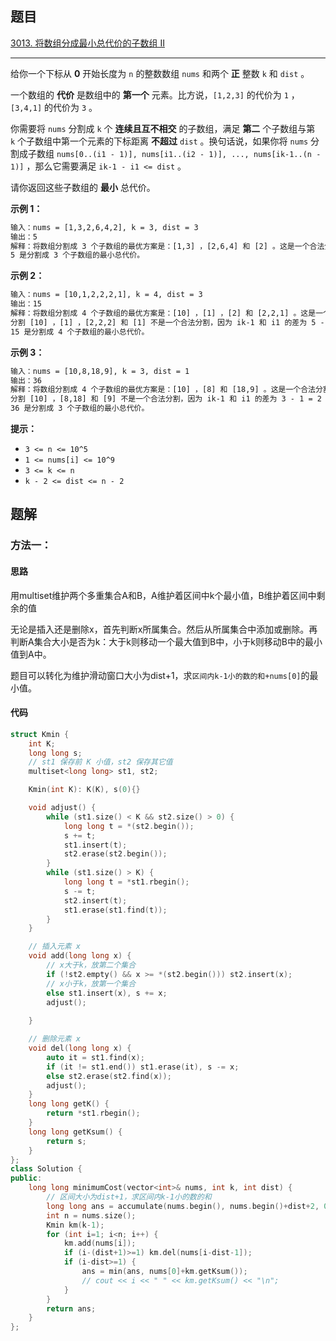 ## 题目

[3013. 将数组分成最小总代价的子数组 II](https://leetcode.cn/problems/divide-an-array-into-subarrays-with-minimum-cost-ii/description/)

---

给你一个下标从 **0** 开始长度为 `n` 的整数数组 `nums` 和两个 **正** 整数 `k` 和 `dist` 。

一个数组的 **代价** 是数组中的 **第一个** 元素。比方说，`[1,2,3]` 的代价为 `1` ，`[3,4,1]` 的代价为 `3` 。

你需要将 `nums` 分割成 `k` 个 **连续且互不相交** 的子数组，满足 **第二** 个子数组与第 `k` 个子数组中第一个元素的下标距离 **不超过** `dist` 。换句话说，如果你将 `nums` 分割成子数组 `nums[0..(i1 - 1)], nums[i1..(i2 - 1)], ..., nums[ik-1..(n - 1)]` ，那么它需要满足 `ik-1 - i1 <= dist` 。

请你返回这些子数组的 **最小** 总代价。

  

**示例 1：**

```txt
输入：nums = [1,3,2,6,4,2], k = 3, dist = 3
输出：5
解释：将数组分割成 3 个子数组的最优方案是：[1,3] ，[2,6,4] 和 [2] 。这是一个合法分割，因为 ik-1 - i1 等于 5 - 2 = 3 ，等于 dist 。总代价为 nums[0] + nums[2] + nums[5] ，也就是 1 + 2 + 2 = 5 。
5 是分割成 3 个子数组的最小总代价。
```

**示例 2：**

```txt
输入：nums = [10,1,2,2,2,1], k = 4, dist = 3
输出：15
解释：将数组分割成 4 个子数组的最优方案是：[10] ，[1] ，[2] 和 [2,2,1] 。这是一个合法分割，因为 ik-1 - i1 等于 3 - 1 = 2 ，小于 dist 。总代价为 nums[0] + nums[1] + nums[2] + nums[3] ，也就是 10 + 1 + 2 + 2 = 15 。
分割 [10] ，[1] ，[2,2,2] 和 [1] 不是一个合法分割，因为 ik-1 和 i1 的差为 5 - 1 = 4 ，大于 dist 。
15 是分割成 4 个子数组的最小总代价。
```

**示例 3：**

```txt
输入：nums = [10,8,18,9], k = 3, dist = 1
输出：36
解释：将数组分割成 4 个子数组的最优方案是：[10] ，[8] 和 [18,9] 。这是一个合法分割，因为 ik-1 - i1 等于 2 - 1 = 1 ，等于 dist 。总代价为 nums[0] + nums[1] + nums[2] ，也就是 10 + 8 + 18 = 36 。
分割 [10] ，[8,18] 和 [9] 不是一个合法分割，因为 ik-1 和 i1 的差为 3 - 1 = 2 ，大于 dist 。
36 是分割成 3 个子数组的最小总代价。
```
  

**提示：**

-   `3 <= n <= 10^5`
-   `1 <= nums[i] <= 10^9`
-   `3 <= k <= n`
-   `k - 2 <= dist <= n - 2`

  

## 题解

### 方法一：

#### 思路

用multiset维护两个多重集合A和B，A维护着区间中k个最小值，B维护着区间中剩余的值

无论是插入还是删除x，首先判断x所属集合。然后从所属集合中添加或删除。再判断A集合大小是否为k：大于k则移动一个最大值到B中，小于k则移动B中的最小值到A中。

题目可以转化为维护滑动窗口大小为dist+1，求`区间内k-1小的数的和+nums[0]`的最小值。


#### 代码

```C++
struct Kmin {
    int K;
    long long s;
    // st1 保存前 K 小值，st2 保存其它值
    multiset<long long> st1, st2;

    Kmin(int K): K(K), s(0){}

    void adjust() {
        while (st1.size() < K && st2.size() > 0) {
            long long t = *(st2.begin());
            s += t;
            st1.insert(t);
            st2.erase(st2.begin());
        }
        while (st1.size() > K) {
            long long t = *st1.rbegin();
            s -= t;
            st2.insert(t);
            st1.erase(st1.find(t));
        }
    }

    // 插入元素 x
    void add(long long x) {
        // x大于k，放第二个集合
        if (!st2.empty() && x >= *(st2.begin())) st2.insert(x);
        // x小于k，放第一个集合
        else st1.insert(x), s += x;
        adjust();
        
    }

    // 删除元素 x
    void del(long long x) {
        auto it = st1.find(x);
        if (it != st1.end()) st1.erase(it), s -= x;
        else st2.erase(st2.find(x));
        adjust();
    }
    long long getK() {
        return *st1.rbegin();
    }
    long long getKsum() {
        return s;
    }
};
class Solution {
public:
    long long minimumCost(vector<int>& nums, int k, int dist) {
        // 区间大小为dist+1，求区间内k-1小的数的和
        long long ans = accumulate(nums.begin(), nums.begin()+dist+2, 0LL);
        int n = nums.size();
        Kmin km(k-1);
        for (int i=1; i<n; i++) {
            km.add(nums[i]);
            if (i-(dist+1)>=1) km.del(nums[i-dist-1]);
            if (i-dist>=1) {
                ans = min(ans, nums[0]+km.getKsum()); 
                // cout << i << " " << km.getKsum() << "\n";
            }
        }
        return ans;
    }
};
```
